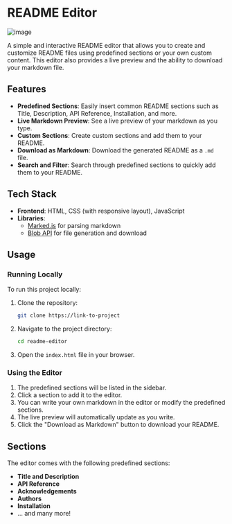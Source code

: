 # README Editor

![image](https://github.com/user-attachments/assets/86c819d7-80f0-471a-a0b8-e48e324cfeb2)

A simple and interactive README editor that allows you to create and customize README files using predefined sections or your own custom content. This editor also provides a live preview and the ability to download your markdown file.

## Features

- **Predefined Sections**: Easily insert common README sections such as Title, Description, API Reference, Installation, and more.
- **Live Markdown Preview**: See a live preview of your markdown as you type.
- **Custom Sections**: Create custom sections and add them to your README.
- **Download as Markdown**: Download the generated README as a `.md` file.
- **Search and Filter**: Search through predefined sections to quickly add them to your README.

## Tech Stack

- **Frontend**: HTML, CSS (with responsive layout), JavaScript
- **Libraries**: 
  - [Marked.js](https://marked.js.org/) for parsing markdown
  - [Blob API](https://developer.mozilla.org/en-US/docs/Web/API/Blob) for file generation and download

## Usage

### Running Locally

To run this project locally:

1. Clone the repository:
   ```bash
   git clone https://link-to-project
   ```
2. Navigate to the project directory:
   ```bash
   cd readme-editor
   ```
3. Open the `index.html` file in your browser.

### Using the Editor

1. The predefined sections will be listed in the sidebar.
2. Click a section to add it to the editor.
3. You can write your own markdown in the editor or modify the predefined sections.
4. The live preview will automatically update as you write.
5. Click the "Download as Markdown" button to download your README.

## Sections

The editor comes with the following predefined sections:

- **Title and Description**
- **API Reference**
- **Acknowledgements**
- **Authors**
- **Installation**
- ... and many more!
